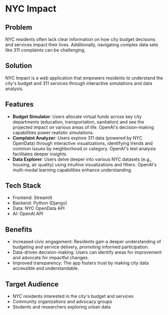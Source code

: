 # NYC Impact

## Problem
NYC residents often lack clear information on how city budget decisions and services impact their lives. Additionally, navigating complex data sets like 311 complaints can be challenging.

## Solution
NYC Impact is a web application that empowers residents to understand the city's budget and 311 services through interactive simulations and data analysis.

## Features
- **Budget Simulator**: Users allocate virtual funds across key city departments (education, transportation, sanitation) and see the projected impact on various areas of life. OpenAI's decision-making capabilities power realistic simulations.
- **Complaint Analyzer**: Users explore 311 data (powered by NYC OpenData) through interactive visualizations, identifying trends and common issues by neighborhood or category. OpenAI's text analysis facilitates deeper insights.
- **Data Explorer**: Users delve deeper into various NYC datasets (e.g., housing, air quality) using intuitive visualizations and filters. OpenAI's multi-modal learning capabilities enhance understanding.

## Tech Stack
- Frontend: Streamlit
- Backend: Python (Django)
- Data: NYC OpenData API
- AI: OpenAI API

## Benefits
- Increased civic engagement: Residents gain a deeper understanding of budgeting and service delivery, promoting informed participation.
- Data-driven decision-making: Users can identify areas for improvement and advocate for impactful changes.
- Improved transparency: The app fosters trust by making city data accessible and understandable.

## Target Audience
- NYC residents interested in the city's budget and services
- Community organizations and advocacy groups
- Students and researchers exploring urban data